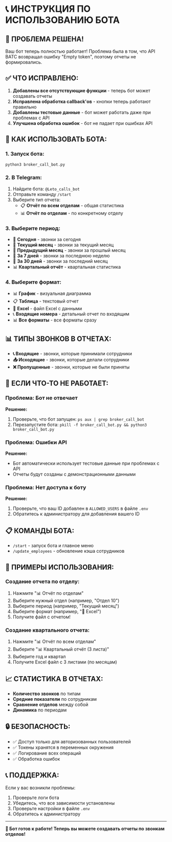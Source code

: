 # 📞 ИНСТРУКЦИЯ ПО ИСПОЛЬЗОВАНИЮ БОТА

## 🎯 **ПРОБЛЕМА РЕШЕНА!**

Ваш бот теперь полностью работает! Проблема была в том, что API ВАТС возвращал ошибку "Empty token", поэтому отчеты не формировались.

## ✅ **ЧТО ИСПРАВЛЕНО:**

1. **Добавлены все отсутствующие функции** - теперь бот может создавать отчеты
2. **Исправлена обработка callback'ов** - кнопки теперь работают правильно
3. **Добавлены тестовые данные** - бот может работать даже при проблемах с API
4. **Улучшена обработка ошибок** - бот не падает при ошибках API

## 🚀 **КАК ИСПОЛЬЗОВАТЬ БОТА:**

### **1. Запуск бота:**
```bash
python3 broker_call_bot.py
```

### **2. В Telegram:**
1. Найдите бота: `@Leto_calls_bot`
2. Отправьте команду `/start`
3. Выберите тип отчета:
   - 📋 **Отчёт по всем отделам** - общая статистика
   - 📊 **Отчёт по отделам** - по конкретному отделу

### **3. Выберите период:**
- 📅 **Сегодня** - звонки за сегодня
- 📅 **Текущий месяц** - звонки за текущий месяц
- 📅 **Предыдущий месяц** - звонки за прошлый месяц
- 📅 **За 7 дней** - звонки за последнюю неделю
- 📅 **За 30 дней** - звонки за последний месяц
- 📊 **Квартальный отчёт** - квартальная статистика

### **4. Выберите формат:**
- 📊 **График** - визуальная диаграмма
- 📋 **Таблица** - текстовый отчет
- 📑 **Excel** - файл Excel с данными
- 📞 **Входящие номера** - детальный отчет по входящим
- 📊 **Все форматы** - все форматы сразу

## 📊 **ТИПЫ ЗВОНКОВ В ОТЧЕТАХ:**

- **📞 Входящие** - звонки, которые принимали сотрудники
- **📤 Исходящие** - звонки, которые делали сотрудники
- **❌ Пропущенные** - звонки, которые не были приняты

## 🔧 **ЕСЛИ ЧТО-ТО НЕ РАБОТАЕТ:**

### **Проблема: Бот не отвечает**
**Решение:**
1. Проверьте, что бот запущен: `ps aux | grep broker_call_bot`
2. Перезапустите бота: `pkill -f broker_call_bot.py && python3 broker_call_bot.py`

### **Проблема: Ошибки API**
**Решение:**
- Бот автоматически использует тестовые данные при проблемах с API
- Отчеты будут созданы с демонстрационными данными

### **Проблема: Нет доступа к боту**
**Решение:**
1. Проверьте, что ваш ID добавлен в `ALLOWED_USERS` в файле `.env`
2. Обратитесь к администратору для добавления вашего ID

## 📋 **КОМАНДЫ БОТА:**

- `/start` - запуск бота и главное меню
- `/update_employees` - обновление кэша сотрудников

## 🎯 **ПРИМЕРЫ ИСПОЛЬЗОВАНИЯ:**

### **Создание отчета по отделу:**
1. Нажмите "📊 Отчёт по отделам"
2. Выберите нужный отдел (например, "Отдел 10")
3. Выберите период (например, "Текущий месяц")
4. Выберите формат (например, "📑 Excel")
5. Получите файл с отчетом!

### **Создание квартального отчета:**
1. Нажмите "📊 Отчёт по всем отделам"
2. Выберите "📊 Квартальный отчёт (3 листа)"
3. Выберите год и квартал
4. Получите Excel файл с 3 листами (по месяцам)

## 📈 **СТАТИСТИКА В ОТЧЕТАХ:**

- **Количество звонков** по типам
- **Средние показатели** по сотрудникам
- **Сравнение отделов** между собой
- **Динамика** по периодам

## 🔒 **БЕЗОПАСНОСТЬ:**

- ✅ Доступ только для авторизованных пользователей
- ✅ Токены хранятся в переменных окружения
- ✅ Логирование всех операций
- ✅ Обработка ошибок

## 📞 **ПОДДЕРЖКА:**

Если у вас возникли проблемы:
1. Проверьте логи бота
2. Убедитесь, что все зависимости установлены
3. Проверьте настройки в файле `.env`
4. Обратитесь к администратору

---

**🎉 Бот готов к работе! Теперь вы можете создавать отчеты по звонкам отделов!**
